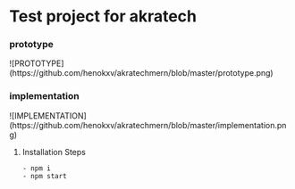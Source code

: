 # Test project for akratech

<h3> prototype </h3>
![PROTOTYPE](https://github.com/henokxv/akratechmern/blob/master/prototype.png)

<h3> implementation </h3>
![IMPLEMENTATION](https://github.com/henokxv/akratechmern/blob/master/implementation.png)

<ol>

<li> Installation Steps </li>

    - npm i
    - npm start


</ol>
